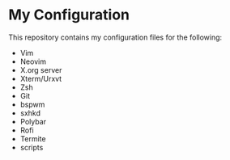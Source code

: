 # My Configuration

This repository contains my configuration files for the following:

* Vim
* Neovim
* X.org server
* Xterm/Urxvt
* Zsh
* Git
* bspwm
* sxhkd
* Polybar
* Rofi
* Termite
* scripts
